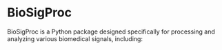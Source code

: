 # BioSigProc
BioSigProc is a Python package designed specifically for processing and analyzing various biomedical signals, including:
